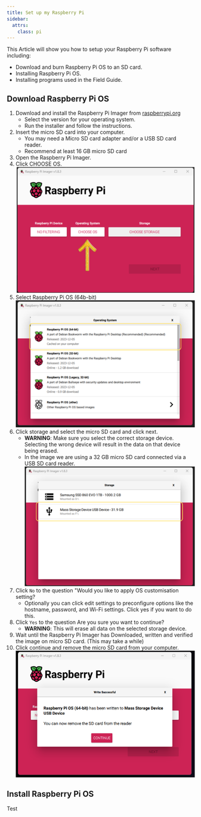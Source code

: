 ```yaml
---
title: Set up my Raspberry Pi
sidebar:
  attrs:
    class: pi
---
```


This Article will show you how to setup your Raspberry Pi software including:

- Download and burn Raspberry Pi OS to an SD card.
- Installing Raspberry Pi OS.
- Installing programs used in the Field Guide.

## Download Raspberry Pi OS

1. Download and install the Raspberry Pi Imager from [raspberrypi.org](https://www.raspberrypi.org/software/)
    - Select the version for your operating system.
    - Run the installer and follow the instructions.
1. Insert the micro SD card into your computer.
    - You may need a Micro SD card adapter and/or a USB SD card reader.
    - Recommend at least 16 GB micro SD card
1. Open the Raspberry Pi Imager.
1. Click CHOOSE OS.
  ![Image of Raspberry Pi Imager](./images/1-2-setup-pi-RaspberryPiImager.png)
1. Select Raspberry Pi OS (64b-bit)
  ![Image Showing the Raspberry Pi Imager select OS screen](./images/1-2-setup-pi-SelectOS.png)
1. Click storage and select the micro SD card and click next.
    - **WARNING**: Make sure you select the correct storage device. Selecting the wrong device will result in the data on that device being erased.
    - In the image we are using a 32 GB micro SD card connected via a USB SD card reader.
  ![Image Showing the Raspberry Pi Imager select storage screen](./images/1-2-setup-pi-SelectStorage.png)
1. Click `No` to the question "Would you like to apply OS customisation setting?
    - Optionally you can click edit settings to preconfigure options like the hostname, password, and Wi-Fi settings. Click yes if you want to do this.
1. Click `Yes` to the question Are you sure you want to continue?
    - **WARNING**: This will erase all data on the selected storage device.
1. Wait until the Raspberry Pi Imager has Downloaded, written and verified the image on micro SD card. (This may take a while)
1. Click continue and remove the micro SD card from your computer.
    ![Image showing the Raspberry Pi Imager has completed writing to the SD card](./images/1-2-setup-pi-Complete.png)

## Install Raspberry Pi OS

Test

<!-- ## Going Hard Core! Boot to the terminal

## Switch to Zsh

## Testing the Graphical User Interface -->

<!-- refer to set up my linux box -->
